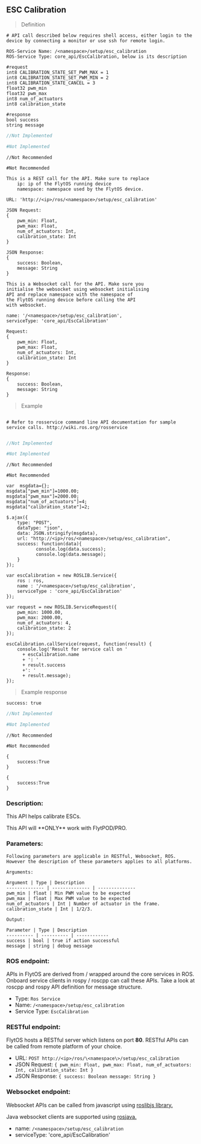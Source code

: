 ## ESC Calibration

> Definition

```shell
# API call described below requires shell access, either login to the device by connecting a monitor or use ssh for remote login.

ROS-Service Name: /<namespace>/setup/esc_calibration
ROS-Service Type: core_api/EscCalibration, below is its description

#request
int8 CALIBRATION_STATE_SET_PWM_MAX = 1
int8 CALIBRATION_STATE_SET_PWM_MIN = 2
int8 CALIBRATION_STATE_CANCEL = 3
float32 pwm_min
float32 pwm_max
int8 num_of_actuators
int8 calibration_state
    
#response
bool success
string message
```

```cpp
//Not Implemented
```

```python
#Not Implemented
```

```cpp--ros
//Not Recommended
```

```python--ros
#Not Recommended
```

```javascript--REST
This is a REST call for the API. Make sure to replace 
    ip: ip of the FlytOS running device
    namespace: namespace used by the FlytOS device.

URL: 'http://<ip>/ros/<namespace>/setup/esc_calibration'

JSON Request:
{
    pwm_min: Float,
    pwm_max: Float,
    num_of_actuators: Int,
    calibration_state: Int
}

JSON Response:
{
    success: Boolean,
    message: String
}

```

```javascript--Websocket
This is a Websocket call for the API. Make sure you 
initialise the websocket using websocket initialising 
API and replace namespace with the namespace of 
the FlytOS running device before calling the API 
with websocket.

name: '/<namespace>/setup/esc_calibration',
serviceType: 'core_api/EscCalibration'

Request:
{
    pwm_min: Float,
    pwm_max: Float,
    num_of_actuators: Int,
    calibration_state: Int
}

Response:
{
    success: Boolean,
    message: String
}

```


> Example

```shell

# Refer to rosservice command line API documentation for sample service calls. http://wiki.ros.org/rosservice
    
```

```cpp
//Not Implemented
```

```python
#Not Implemented
```

```cpp--ros
//Not Recommended
```

```python--ros
#Not Recommended
```

```javascript--REST
var  msgdata={};
msgdata["pwm_min"]=1000.00;
msgdata["pwm_max"]=2000.00;
msgdata["num_of_actuators"]=4;
msgdata["calibration_state"]=2;

$.ajax({
    type: "POST",
    dataType: "json",
    data: JSON.stringify(msgdata),
    url: "http://<ip>/ros/<namespace>/setup/esc_calibration",  
    success: function(data){
           console.log(data.success);
           console.log(data.message);
    }
});

```

```javascript--Websocket
var escCalibration = new ROSLIB.Service({
    ros : ros,
    name : '/<namespace>/setup/esc_calibration',
    serviceType : 'core_api/EscCalibration'
});

var request = new ROSLIB.ServiceRequest({
    pwm_min: 1000.00,
    pwm_max: 2000.00,
    num_of_actuators: 4,
    calibration_state: 2
});

escCalibration.callService(request, function(result) {
    console.log('Result for service call on '
      + escCalibration.name
      + ': '
      + result.success
      +': '
      + result.message);
});
```


> Example response

```shell
success: true
```

```cpp
//Not Implemented
```

```python
#Not Implemented
```

```cpp--ros
//Not Recommended
```

```python--ros
#Not Recommended
```

```javascript--REST
{
    success:True
}

```

```javascript--Websocket
{
    success:True
}

```

### Description:

This API helps calibrate ESCs.

<aside class="warning">
    This API will **ONLY** work with FlytPOD/PRO.
</aside>

### Parameters:
    
    Following parameters are applicable in RESTful, Websocket, ROS. However the description of these parameters applies to all platforms. 
    
    Arguments:
    
    Argument | Type | Description
    -------------- | -------------- | --------------
    pwm_min | float | Min PWM value to be expected
    pwm_max | float | Max PWM value to be expected
    num_of_actuators | Int | Number of actuator in the frame.
    calibration_state | Int | 1/2/3.
    
    Output:
    
    Parameter | Type | Description
    ---------- | ---------- | ------------
    success | bool | true if action successful
    message | string | debug message

### ROS endpoint:

APIs in FlytOS are derived from / wrapped around the core services in ROS. Onboard service clients in rospy / roscpp can call these APIs. Take a look at roscpp and rospy API definition for message structure. 

* Type: `Ros Service`
* Name: `/<namespace>/setup/esc_calibration`
* Service Type: `EscCalibration`

### RESTful endpoint:

FlytOS hosts a RESTful server which listens on port **80**. RESTful APIs can be called from remote platform of your choice.

* URL: `POST http://<ip>/ros/\<namespace\>/setup/esc_calibration`
* JSON Request:
`{
    pwm_min: Float,
    pwm_max: Float,
    num_of_actuators: Int,
    calibration_state: Int
}`
* JSON Response:
`{
    success: Boolean
    message: String
}`

### Websocket endpoint:

Websocket APIs can be called from javascript using  [roslibjs library.](https://github.com/RobotWebTools/roslibjs) 

Java websocket clients are supported using [rosjava.](http://wiki.ros.org/rosjava)

* name: `/<namespace>/setup/esc_calibration`
* serviceType: 'core_api/EscCalibration'